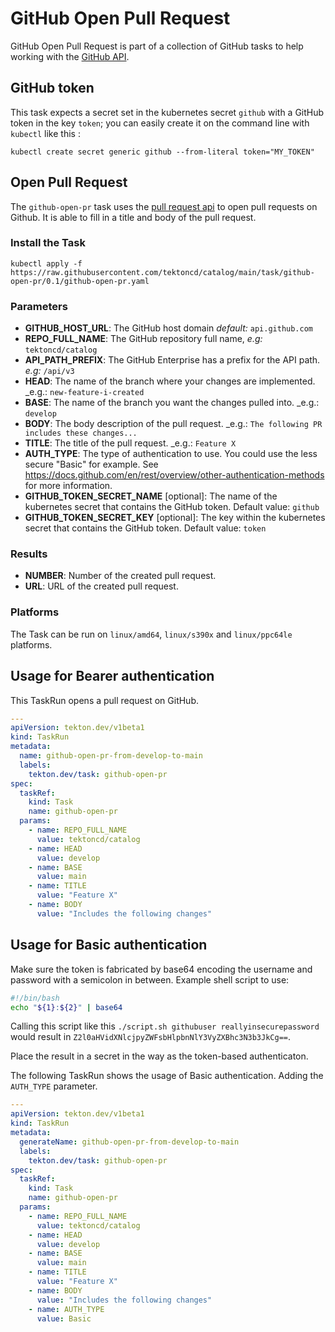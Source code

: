 # GitHub Open Pull Request

GitHub Open Pull Request is part of a collection of GitHub tasks to help working
with the [GitHub API](https://docs.github.com/en/rest/reference).

## GitHub token

This task expects a secret set in the kubernetes secret `github`
with a GitHub token in the key `token`; you can easily create it on the
command line with `kubectl` like this :

```
kubectl create secret generic github --from-literal token="MY_TOKEN"
```

## Open Pull Request

The `github-open-pr` task uses the [pull request api](https://docs.github.com/en/rest/reference/pulls#create-a-pull-request)
to open pull requests on Github. It is able to fill in a title and body of the pull request.


### Install the Task

```
kubectl apply -f https://raw.githubusercontent.com/tektoncd/catalog/main/task/github-open-pr/0.1/github-open-pr.yaml
```

### Parameters

* **GITHUB_HOST_URL**: The GitHub host domain _default:_ `api.github.com`
* **REPO_FULL_NAME**: The GitHub repository full name, _e.g:_ `tektoncd/catalog`
* **API_PATH_PREFIX**: The GitHub Enterprise has a prefix for the API path. _e.g:_ `/api/v3`
* **HEAD**: The name of the branch where your changes are implemented. _e.g.: `new-feature-i-created`
* **BASE**: The name of the branch you want the changes pulled into. _e.g.: `develop`
* **BODY**: The body description of the pull request. _e.g.: `The following PR includes these changes...`
* **TITLE**: The title of the pull request. _e.g.: `Feature X`
* **AUTH_TYPE**: The type of authentication to use. You could use the less secure "Basic"
      for example. See https://docs.github.com/en/rest/overview/other-authentication-methods for more information.
* **GITHUB_TOKEN_SECRET_NAME** \[optional\]: The name of the kubernetes secret that
  contains the GitHub token. Default value: `github`
* **GITHUB_TOKEN_SECRET_KEY** \[optional\]: The key within the kubernetes secret that
  contains the GitHub token. Default value: `token`

### Results

- **NUMBER**: Number of the created pull request.
- **URL**: URL of the created pull request.

### Platforms

The Task can be run on `linux/amd64`, `linux/s390x` and `linux/ppc64le` platforms.

## Usage for Bearer authentication

This TaskRun opens a pull request on GitHub.

```yaml
---
apiVersion: tekton.dev/v1beta1
kind: TaskRun
metadata:
  name: github-open-pr-from-develop-to-main
  labels:
    tekton.dev/task: github-open-pr
spec:
  taskRef:
    kind: Task
    name: github-open-pr
  params:
    - name: REPO_FULL_NAME
      value: tektoncd/catalog
    - name: HEAD
      value: develop
    - name: BASE
      value: main
    - name: TITLE
      value: "Feature X"
    - name: BODY
      value: "Includes the following changes"
```

## Usage for Basic authentication

Make sure the token is fabricated by base64 encoding the username and password with a semicolon in between.
Example shell script to use:

```bash
#!/bin/bash
echo "${1}:${2}" | base64
```

Calling this script like this `./script.sh githubuser reallyinsecurepassword` would result in `Z2l0aHVidXNlcjpyZWFsbHlpbnNlY3VyZXBhc3N3b3JkCg==`.

Place the result in a secret in the way as the token-based authenticaton.

The following TaskRun shows the usage of Basic authentication. Adding the `AUTH_TYPE` parameter.

```yaml
---
apiVersion: tekton.dev/v1beta1
kind: TaskRun
metadata:
  generateName: github-open-pr-from-develop-to-main
  labels:
    tekton.dev/task: github-open-pr
spec:
  taskRef:
    kind: Task
    name: github-open-pr
  params:
    - name: REPO_FULL_NAME
      value: tektoncd/catalog
    - name: HEAD
      value: develop
    - name: BASE
      value: main
    - name: TITLE
      value: "Feature X"
    - name: BODY
      value: "Includes the following changes"
    - name: AUTH_TYPE
      value: Basic
```
